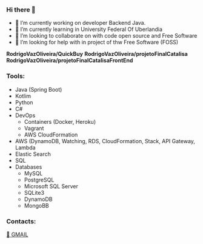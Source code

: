### Hi there 👋

- 🔭 I’m currently working on developer Backend Java.
- 🌱 I’m currently learning in University Federal Of Uberlandia
- 👯 I’m looking to collaborate on with code open source and Free Software
- 🤔 I’m looking for help with in project of thw Free Software (FOSS)


**RodrigoVazOliveira/QuickBuy**
**RodrigoVazOliveira/projetoFinalCatalisa**
**RodrigoVazOliveira/projetoFinalCatalisaFrontEnd**

### Tools:

- Java (Spring Boot)
- Kotlim 
- Python
- C#
- DevOps
  - Containers (Docker, Heroku)
  - Vagrant
  - AWS CloudFormation
- AWS (DynamoDB, Watching, RDS, CloudFormation, Stack, API Gateway, Lambda
- Elastic Search
- SQL
- Databases
  - MySQL
  - PostgreSQL
  - Microsoft SQL Server
  - SQLite3
  - DynamoDB
  - MongoBB



### Contacts:
 
 <a href="mailto:rodrigovazdeoliveira@gmail.com"> :email: GMAIL</a>


<!-- 
**RodrigoVazOliveira/RodrigoVazOliveira** is a ✨ _special_ ✨ repository because its `README.md` (this file) appears on your GitHub profile.

Here are some ideas to get you started:

- 🔭 I’m currently working on ...
- 🌱 I’m currently learning ...
- 👯 I’m looking to collaborate on ...
- 🤔 I’m looking for help with ...
- 💬 Ask me about ...
- 📫 How to reach me: ...
- 😄 Pronouns: ...
- ⚡ Fun fact: ...
-->
